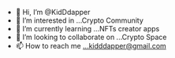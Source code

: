 - 👋 Hi, I’m @KidDdapper
- 👀 I’m interested in ...Crypto Community
- 🌱 I’m currently learning ...NFTs creator apps
- 💞️ I’m looking to collaborate on ...Crypto Space
- 📫 How to reach me ...kidddapper@gmail.com

<!---
KidDdapper/KidDdapper is a ✨ special ✨ repository because its `README.md` (this file) appears on your GitHub profile.
You can click the Preview link to take a look at your changes.
--->
